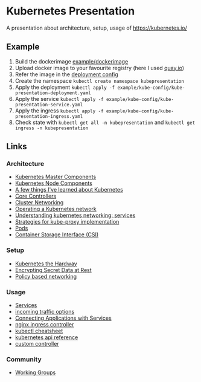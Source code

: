# Kubernetes Presentation

A presentation about architecture, setup, usage of https://kubernetes.io/

## Example

1. Build the dockerimage [example/dockerimage](example/dockerimage)
1. Upload docker image to your favourite registry (here I used [quay.io](https://quay.io/))
1. Refer the image in the [deployment config](example/kube-config/kube-presentation-deployment.yaml#L15)
1. Create the namespace `kubectl create namespace kubepresentation`
1. Apply the deployment `kubectl apply -f example/kube-config/kube-presentation-deployment.yaml`
1. Apply the service `kubectl apply -f example/kube-config/kube-presentation-service.yaml`
1. Apply the ingress `kubectl apply -f example/kube-config/kube-presentation-ingress.yaml`
1. Check state with `kubectl get all -n kubepresentation` and `kubectl get ingress -n kubepresentation`

## Links

### Architecture
* [Kubernetes Master Components](https://medium.com/jorgeacetozi/kubernetes-master-components-etcd-api-server-controller-manager-and-scheduler-3a0179fc8186)
* [Kubernetes Node Components](https://medium.com/jorgeacetozi/kubernetes-master-components-etcd-api-server-controller-manager-and-scheduler-3a0179fc8186)
* [A few things I've learned about Kubernetes](https://jvns.ca/blog/2017/06/04/learning-about-kubernetes/)
* [Core Controllers](https://github.com/kubernetes/kubernetes/blob/master/cmd/kube-controller-manager/app/controllermanager.go#L317)
* [Cluster Networking](https://kubernetes.io/docs/concepts/cluster-administration/networking/#how-to-achieve-this)
* [Operating a Kubernetes network](https://jvns.ca/blog/2017/10/10/operating-a-kubernetes-network/)
* [Understanding kubernetes networking: services](https://medium.com/google-cloud/understanding-kubernetes-networking-services-f0cb48e4cc82)
* [Strategies for kube-proxy implementation](https://www.youtube.com/watch?v=4-pawkiazEg)
* [Pods](https://kubernetes.io/docs/concepts/workloads/pods/pod/)
* [Container Storage Interface (CSI)](https://kubernetes.io/blog/2018/01/introducing-container-storage-interface/)

### Setup
* [Kubernetes the Hardway](https://github.com/kelseyhightower/kubernetes-the-hard-way)
* [Encrypting Secret Data at Rest](https://kubernetes.io/docs/tasks/administer-cluster/encrypt-data/)
* [Policy based networking](https://docs.projectcalico.org/v3.1/getting-started/kubernetes/installation/flannel)

### Usage 
* [Services](https://kubernetes.io/docs/concepts/services-networking/service/)
* [incoming traffic options](https://medium.com/google-cloud/kubernetes-nodeport-vs-loadbalancer-vs-ingress-when-should-i-use-what-922f010849e0)
* [Connecting Applications with Services](https://kubernetes.io/docs/concepts/services-networking/connect-applications-service/)
* [nginx ingress controller](https://github.com/kubernetes/ingress-nginx)
* [kubectl cheatsheet](https://kubernetes.io/docs/reference/kubectl/cheatsheet/)
* [kubernetes api reference](https://v1-9.docs.kubernetes.io/docs/reference/generated/kubernetes-api/v1.9/)
* [custom controller](https://github.com/kubernetes/sample-controller)

### Community
* [Working Groups](https://github.com/kubernetes/community/blob/master/sig-list.md)
